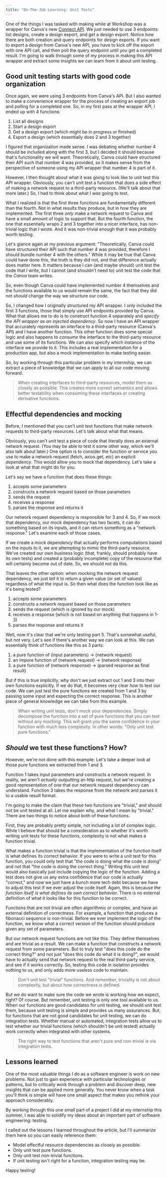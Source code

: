 ```yaml
---
title: "On-The-Job Learning: Unit Tests"
---
```


One of the things I was tasked with making while at Workshop was a wrapper for Canva's new [Connect API](https://www.canva.dev/docs/connect/). We just needed to use 3 endpoints: list designs, create a design export, and get a design export. Notice how there are both creation and query endpoints for design exports. If you want to export a design from Canva's new API, you have to kick off the export with one API call, and then poll the query endpoint until you get a completed result.
I'm going to walk through some of my process in making this API wrapper and extract some insights we can learn from it about unit testing.

## Good unit testing starts with good code organization

Once again, we were using 3 endpoints from Canva's API. But I also wanted to make a convenience wrapper for the process of creating an export job and polling for a completed one. So, in my first pass at the wrapper API, I ended up with 4 functions:

1. List all designs
2. Start a design export
3. Get a design export (which might be in progress or finished)
4. Export a design (which essentially does 2 and 3 together)

I figured that organization made sense. I was debating whether number 4 should be included along with the first 3, but I decided it should because that's functionality we will want. Theoretically, Canva could have structured their API such that number 4 was provided, so it makes sense from the perspective of someone using my API wrapper that number 4 is part of it.

However, I then thought about what it was going to look like to unit test this API wrapper. Obviously, you can't unit test a function that does a side effect of making a network request to a third-party resource. (We'll talk about that more later.) So, I had to think about what I _was_ going to test.

What I realized is that the first three functions are fundamentally different than the fourth. Not in what results they produce, but in how they are implemented. The first three _only_ make a network request to Canva and have a small amount of logic to support that. But the fourth function, the one that essentially wraps 2 and 3 together into a nicer interface, has non-trivial logic that I wrote. And it was non-trivial enough that it was probably worth testing.

Let's glance again at my previous argument: "Theoretically, Canva could have structured their API such that number 4 was provided, therefore I should bundle number 4 with the others." While it may be true that Canva could have done this, the truth is they did not, and that difference actually does matter here. It matters because I can (and maybe should) unit test the code that _I_ write, but I cannot (and shouldn't need to) unit test the code that the _Canva_ team writes.

So, even though Canva could have implemented number 4 themselves and the functions available to us would remain the same, the fact that they did not _should_ change the way we structure our code.

So, I changed how I originally structured my API wrapper. I only included the first 3 functions, those that simply use API endpoints provided by Canva. What that allows me to do is to construct function 4 separately and _specify the API wrapper as an injected dependency_. So now I have an API wrapper that accurately represents an interface to a third-party resource (Canva's API) and I have another function. This other function does some special logic and also happens to _consume_ the interface to the third-party resource and use some of its functions. We can also specify which instance of the interface we provide to it. This includes a real implementation for a production app, but also a mock implementation to make testing easier.

So, by working through this particular problem in my internship, we can extract a piece of knowledge that we can apply to all our code moving forward.

> When creating interfaces to third-party resources, model them as closely as possible. This creates more correct semantics and allows better testability when consuming these interfaces or creating derivative functions.

## Effectful dependencies and mocking

Before, I mentioned that you can't unit test functions that make network requests to third-party resources. Let's talk about what that means.

Obviously, you can't _unit_ test a piece of code that literally does an external network request. (You may be able to test it some other way, which we'll also talk about later.) One option is to consider the function or service you use to make a network request (fetch, axios.get, etc) an explicit _dependency_. This would allow you to mock that dependency. Let's take a look at what that might do for you.

Let's say we have a function that does these things:

1. accepts some parameters
2. constructs a network request based on those parameters
3. sends the request
4. receives a response
5. parses the response and returns it

Our network request dependency is responsible for 3 and 4. So, if we mock that dependency, our mock dependency has two facets, it can do something based on its inputs, and it can return something as a "network response." Let's examine each of those cases.

If we create a mock dependency that actually performs computations based on the inputs to it, we are attempting to mimic the third-party resource. We've created our own business logic (that, frankly, should probably have its own tests) and created a (probably incomplete) copy of the resource that will certainly become out of date. So, we should not do this.

That leaves the other option: when mocking the network request dependency, we just tell it to return a given value (or set of values) regardless of what the input is. So then what does the function look like as it's being tested?

1. accepts some parameters
2. constructs a network request based on those parameters
3. sends the request (which is ignored by our mock)
4. receives a response (which is not based on anything that happens in 1-3)
5. parses the response and returns it

Well, now it's clear that we're only testing part 5. That's somewhat useful, but not very. Let's see if there's another way we can look at this. We can essentially think of functions like this as 3 parts:

1. a pure function of (input parameters) -> (network request)
2. an impure function of (network request) -> (network response)
3. a pure function of (network response) -> (parsed response as final result)

But if this is true implicitly, why don't we just extract out 1 and 3 into their own functions explicitly. If we do that, it becomes very clear _how_ to test our code. We can just test the pure functions we created from 1 and 3 by passing some input and expecting the correct response. This is another piece of general knowledge we can take from this example.

> When writing unit tests, don't mock your dependencies. Simply decompose the function into a set of pure functions that you can test without any mocking. This will grant you the same confidence in your function with much less complexity. In other words: "Only unit test pure functions."

## _Should_ we test these functions? How?

However, we're not done with this example. Let's take a deeper look at those pure functions we extracted from 1 and 3.

Function 1 takes input parameters and constructs a network request. In reality, we aren't _actually_ outputting an http request, but we're creating a good representation of one that our network request dependency can understand. Function 3 takes the response from the network and parses it to a usable result format.

I'm going to make the claim that these two functions are "trivial," and should not be unit tested at all. Let me explain why, and what I mean by "trivial."
There are two things to notice about both of these functions.

First, they are probably pretty simple, not including a lot of complex logic. While I believe that should be a consideration as to whether it's worth writing unit tests for these functions, complexity is not what makes a function trivial.

What makes a function trivial is that the implementation of the function itself is what defines its correct behavior. If you were to write a unit test for this function, you could only test that "the code is doing what the code is doing" and not that "the code is doing the correct thing." Writing this unit test would also basically just include copying the logic of the function. Adding a test does not give us any extra confidence that our code is actually "correct," and now we just have a bunch more tech debt because we have to adjust this test if we ever adjust the code itself. Again, this is because _the function itself is what defines its own correct behavior._ There is no external definition of what it looks like for this function to be correct.

Functions that are not trivial are often algorithmic or complex, and have an external definition of correctness. For example, a function that produces a fibonacci sequence is non-trivial. Before we ever implement the logic of the function, we know what a correct version of the function should produce given any set of parameters.

But our network request functions are not like this. They define themselves and are trivial as a result. We can make a function that constructs a network request from some parameters. But to truly test "does this code do the correct thing?" and not just "does this code do what it is doing?", we would have to actually send that network request to the real third-party service, and see if it works correctly. So, testing this code in isolation provides nothing to us, and only adds more useless code to maintain.

> Don't unit test "trivial" functions. And remember, triviality is not about complexity, but about how correctness is defined.

But we do want to make sure the code we wrote is working how we expect, right? Of course. But remember, unit testing is only one tool available to us. When our functions are good candidates for unit testing, we should unit test them, because unit testing is simple and provides us many assurances. But, for functions that are not good candidates for unit testing, we can do integration tests. Whether manual or automated, integration tests allow us to test whether our trivial functions (which shouldn't be unit tested) actually work correctly when integrated with other systems.

> The right way to test functions that aren't pure and non-trivial is via integration tests.

## Lessons learned

One of the most valuable things I do as a software engineer is work on new problems. Not just to gain experience with particular technologies or patterns, but to critically work through a problem and discover deep, new insights that can be applied more generally. You never know when a task you'll think is simple will have one small aspect that makes you rethink your approach considerably.

By working through this one small part of a project I did at my internship this summer, I was able to solidify my ideas about an important part of software engineering: testing.

I called out the lessons I learned throughout the article, but I'll summarize them here so you can easily reference them:

- Model effectful resource dependencies as closely as possible.
- Only unit test pure functions.
- Only unit test non-trivial functions.
- If unit testing isn't right for a function, integration testing may be.

Happy testing!
